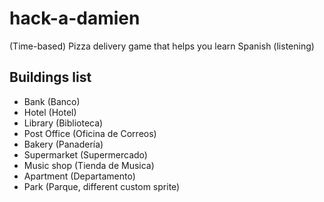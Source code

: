 # hack-a-damien
(Time-based) Pizza delivery game that helps you learn Spanish (listening)
## Buildings list
- Bank (Banco)
- Hotel (Hotel)
- Library (Biblioteca)
- Post Office (Oficina de Correos)
- Bakery (Panadería)
- Supermarket (Supermercado)
- Music shop (Tienda de Musica)
- Apartment (Departamento)
- Park (Parque, different custom sprite)
